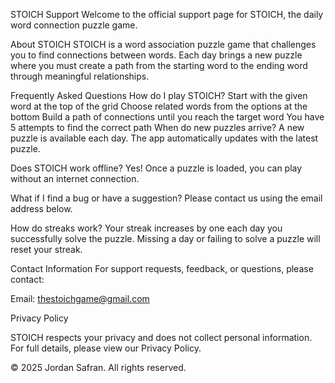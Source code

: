 STOICH Support
Welcome to the official support page for STOICH, the daily word connection puzzle game.

About STOICH
STOICH is a word association puzzle game that challenges you to find connections between words. Each day brings a new puzzle where you must create a path from the starting word to the ending word through meaningful relationships.

Frequently Asked Questions
How do I play STOICH?
Start with the given word at the top of the grid
Choose related words from the options at the bottom
Build a path of connections until you reach the target word
You have 5 attempts to find the correct path
When do new puzzles arrive?
A new puzzle is available each day. The app automatically updates with the latest puzzle.

Does STOICH work offline?
Yes! Once a puzzle is loaded, you can play without an internet connection.

What if I find a bug or have a suggestion?
Please contact us using the email address below.

How do streaks work?
Your streak increases by one each day you successfully solve the puzzle. Missing a day or failing to solve a puzzle will reset your streak.

Contact Information
For support requests, feedback, or questions, please contact:

Email: thestoichgame@gmail.com

Privacy Policy

STOICH respects your privacy and does not collect personal information. For full details, please view our Privacy Policy.

© 2025 Jordan Safran. All rights reserved.
